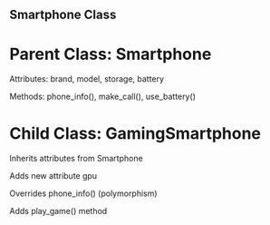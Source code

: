 ## Smartphone Class

# Parent Class: Smartphone

Attributes: brand, model, storage, battery

Methods: phone_info(), make_call(), use_battery()

# Child Class: GamingSmartphone

Inherits attributes from Smartphone

Adds new attribute gpu

Overrides phone_info() (polymorphism)

Adds play_game() method

